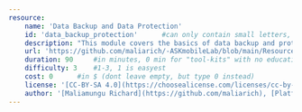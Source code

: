 ```yaml
---
resource:
    name: 'Data Backup and Data Protection'
    id: 'data_backup_protection'      #can only contain small letters, numbers, minus and underscore. needs to be the same as the file name
    description: "This module covers the basics of data backup and protection, emphasizing its role in preventing data loss from errors, failures, or cyber threats. Learners will explore key backup methods and practical strategies to ensure secure and reliable data recovery."
    url: 'https://github.com/maliarich/-ASKmobileLab/blob/main/Resource-file/Data-Backup-And-Protection.md#data-backup-and-data-protection'
    duration: 90     #in minutes, 0 min for "tool-kits" with no educational timeframe
    difficulty: 3    #1-3, 1 is easyest
    cost: 0      #in $ (dont leave empty, but type 0 instead)
    license: '[CC-BY-SA 4.0](https://choosealicense.com/licenses/cc-by-sa-4.0/)' #e.g. CC BY-SA 4.0, can have [link](URL)
    author: '[Maliamungu Richard](https://github.com/maliarich), [Platform Africa](https://asknet.community/hubs/platform-africa/), [Community Creativity 4 Development](https://cc4d.tech/)'
---
```

